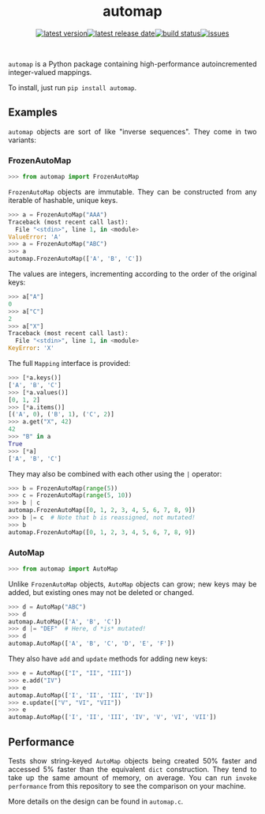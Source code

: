 <div align=justify>

<div align=center>

automap
=======

[![latest version](https://img.shields.io/github/release-pre/brandtbucher/automap.svg?style=for-the-badge&label=latest)![latest release date](https://img.shields.io/github/release-date-pre/brandtbucher/automap.svg?style=for-the-badge&label=released)](https://github.com/brandtbucher/automap/releases)[![build status](https://img.shields.io/github/workflow/status/brandtbucher/automap/CI/master.svg?style=for-the-badge)](https://github.com/brandtbucher/automap/actions)[![issues](https://img.shields.io/github/issues-raw/brandtbucher/automap.svg?label=issues&style=for-the-badge)](https://github.com/brandtbucher/automap/issues)

<br>

</div>

`automap` is a Python package containing high-performance autoincremented integer-valued mappings.

To install, just run `pip install automap`.

Examples
--------

`automap` objects are sort of like "inverse sequences". They come in two variants:

### FrozenAutoMap

```py
>>> from automap import FrozenAutoMap
```

`FrozenAutoMap` objects are immutable. They can be constructed from any iterable of hashable, unique keys.


```py
>>> a = FrozenAutoMap("AAA")
Traceback (most recent call last):
  File "<stdin>", line 1, in <module>
ValueError: 'A'
>>> a = FrozenAutoMap("ABC")
>>> a
automap.FrozenAutoMap(['A', 'B', 'C'])
```

The values are integers, incrementing according to the order of the original keys:

```py
>>> a["A"]
0
>>> a["C"]
2
>>> a["X"]
Traceback (most recent call last):
  File "<stdin>", line 1, in <module>
KeyError: 'X'
```

The full `Mapping` interface is provided:

```py
>>> [*a.keys()]
['A', 'B', 'C']
>>> [*a.values()]
[0, 1, 2]
>>> [*a.items()]
[('A', 0), ('B', 1), ('C', 2)]
>>> a.get("X", 42)
42
>>> "B" in a
True
>>> [*a]
['A', 'B', 'C']
```

They may also be combined with each other using the `|` operator:

```py
>>> b = FrozenAutoMap(range(5))
>>> c = FrozenAutoMap(range(5, 10))
>>> b | c
automap.FrozenAutoMap([0, 1, 2, 3, 4, 5, 6, 7, 8, 9])
>>> b |= c  # Note that b is reassigned, not mutated!
>>> b
automap.FrozenAutoMap([0, 1, 2, 3, 4, 5, 6, 7, 8, 9])
```

### AutoMap

```py
>>> from automap import AutoMap
```

Unlike `FrozenAutoMap` objects, `AutoMap` objects can grow; new keys may be
added, but existing ones may not be deleted or changed.

```py
>>> d = AutoMap("ABC")
>>> d
automap.AutoMap(['A', 'B', 'C'])
>>> d |= "DEF"  # Here, d *is* mutated!
>>> d
automap.AutoMap(['A', 'B', 'C', 'D', 'E', 'F'])
```

They also have `add` and `update` methods for adding new keys:

```py
>>> e = AutoMap(["I", "II", "III"])
>>> e.add("IV")
>>> e
automap.AutoMap(['I', 'II', 'III', 'IV'])
>>> e.update(["V", "VI", "VII"])
>>> e
automap.AutoMap(['I', 'II', 'III', 'IV', 'V', 'VI', 'VII'])
```

Performance
-----------

Tests show string-keyed `AutoMap` objects being created 50% faster and accessed
5% faster than the equivalent `dict` construction. They tend to take up the same
amount of memory, on average. You can run `invoke performance` from this
repository to see the comparison on your machine.

More details on the design can be found in `automap.c`.

</div>
